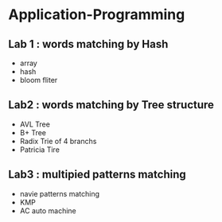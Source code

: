 
# Application-Programming
## Lab 1 : words matching by Hash
* array 
* hash
* bloom fliter
## Lab2 : words matching by Tree structure
* AVL Tree
* B+ Tree
* Radix Trie of 4 branchs
* Patricia Tire
## Lab3 : multipied patterns matching
* navie patterns matching
* KMP
* AC auto machine
